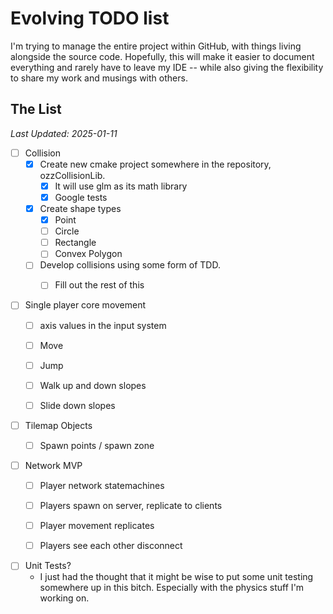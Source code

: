 # Evolving TODO list

I'm trying to manage the entire project within GitHub, with things living alongside the source code. 
Hopefully, this will make it easier to document everything and rarely have to leave my IDE -- while also giving the flexibility
to share my work and musings with others.

## The List
<i>Last Updated: 2025-01-11</i>

- [ ] Collision
  - [x] Create new cmake project somewhere in the repository, ozzCollisionLib.
    - [x] It will use glm as its math library
    - [x] Google tests
  - [x] Create shape types
    - [x] Point
    - [ ] Circle
    - [ ] Rectangle
    - [ ] Convex Polygon
  - [ ] Develop collisions using some form of TDD.
    - [ ] Fill out the rest of this
   

- [ ] Single player core movement
  - [ ] axis values in the input system
  - [ ] Move
  - [ ] Jump
  - [ ] Walk up and down slopes
  - [ ] Slide down slopes
   
   
- [ ] Tilemap Objects
  - [ ] Spawn points / spawn zone
   
   
- [ ] Network MVP
  - [ ] Player network statemachines 
  - [ ] Players spawn on server, replicate to clients
  - [ ] Player movement replicates
  - [ ] Players see each other disconnect
   
   
- [ ] Unit Tests?
  - I just had the thought that it might be wise to put some unit testing somewhere
  up in this bitch. Especially with the physics stuff I'm working on.